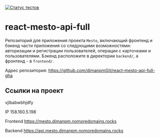 [![Статус тестов](../../actions/workflows/tests.yml/badge.svg)](../../actions/workflows/tests.yml)

# react-mesto-api-full
Репозиторий для приложения проекта `Mesto`, включающий фронтенд и бэкенд части приложения со следующими возможностями: авторизации и регистрации пользователей, операции с карточками и пользователями. 
Бэкенд расположите в директории `backend/`, а фронтенд - в `frontend/`. 
  
Адрес репозитория: https://github.com/dimanpmGit/react-mesto-api-full-gha

## Ссылки на проект
vjlbabwbhjdfy

IP 158.160.5.198

Frontend https://mesto.dimanpm.nomoredomains.rocks

Backend https://api.mesto.dimanpm.nomoredomains.rocks
